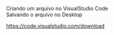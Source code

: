 Criando um arquivo no VisualStudio Code <br> 
Salvando o arquivo no Desktop

https://code.visualstudio.com/download
